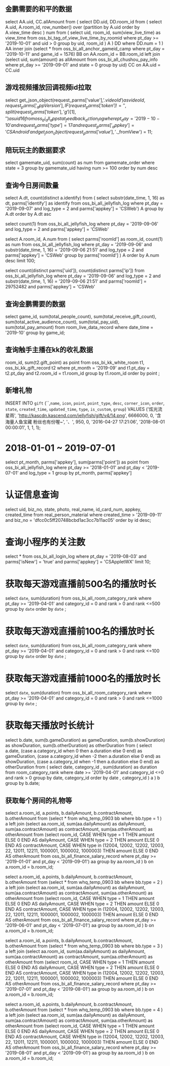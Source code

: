 ## 金鹏需要的和平的数据
select AA.uid, CC.allAmount
from
    (
        select DD.uid, DD.room_id
        from (
            select A.uid, A.room_id, row_number() over (partition by A.uid order by A.view_time desc  ) num
            from (
                select uid, room_id, sum(view_live_time) as view_time
                from oss_bi_tag_of_view_live_time_by_roomid
                where pt_day >= '2019-10-01' and uid > 0 group by uid, room_id
            ) A
        ) DD
        where DD.num = 1
    ) AA
inner join
    (select * from oss_bi_all_anchor_gameid_camp where pt_day = '2019-10-11' and game_id = 1576) BB
    on AA.room_id = BB.room_id
left join
    (select uid, sum(amount) as allAmount from oss_bi_all_chushou_pay_info where pt_day >= '2019-09-01' and state = 0 group by uid) CC
    on AA.uid = CC.uid


## 游戏视频播放回调视频id拉取
select get_json_object(request_parms['value'],'$.videoId') as videoId, request_parms['_appVersion'], IF(request_parms['token'] != '', split(request_parms['token'],'g')[1], '') as uid16
from oss_bi_all_appstat_feedback_action_log
where pt_day = '2019-10-10' and request_parms['type'] = 17 and request_parms['_appkey'] = 'CSAndroid' and get_json_object(request_parms['value'],'$._fromView') = 11;


## 陪玩玩主的数据要求
select gamemate_uid, sum(count) as num from gamemate_order where state = 3 group by gamemate_uid having num >= 100 order by num desc

## 查询今日房间数量
select
    A.dt,
    count(distinct a.identify)
from (
    select substr(date_time, 1, 16) as dt, parms['identify'] as identify
    from oss_bi_all_jellyfish_log
    where pt_day = '2019-09-07' and log_type = 2 and parms['appkey'] = 'CSWeb') A
group by A.dt order by A.dt asc


select count(1)
from oss_bi_all_jellyfish_log
where pt_day = '2019-09-06' and log_type = 2 and parms['appkey'] = 'CSWeb'

select A.room_id, A.num from (
select parms['roomId'] as room_id, count(1) as num
from oss_bi_all_jellyfish_log
where pt_day = '2019-09-06' and substr(date_time, 1, 16) = '2019-09-06 21:51' and log_type = 2 and parms['appkey'] = 'CSWeb' group by parms['roomId']
) A order by A.num desc limit 100;


select count(distinct parms['uid']), count(distinct parms['ip'])
from oss_bi_all_jellyfish_log
where pt_day = '2019-09-06' and log_type = 2 and substr(date_time, 1, 16) = '2019-09-06 21:51' and parms['roomId'] = 29752482 and parms['appkey'] = 'CSWeb'

## 查询金鹏需要的数据
select game_id,	sum(total_people_count),	sum(total_receive_gift_count),	sum(total_active_audience_count),	sum(total_pay_uid),	sum(total_pay_amount) from room_live_data_record where date_time = '2019-10' group by game_id;

## 查询触手主播在kk的收礼数据
room_id, sum(t2.gift_point) as point from oss_bi_kk_white_room t1, oss_bi_kk_gift_record t2
where pt_month = '2019-09' and t1.pt_day = t2.pt_day and t2.room_id = t1.room_id group by t1.room_id order by point ;

## 新增礼物
INSERT INTO `gift` (``,`name`, `icon`, `point`, `point_type`, `desc`, `corner_icon`, `order`, `state`, `created_time`, `updated_time`, `type`, `is_custom`, `group`)
VALUES
	('炫光流星雨', 'http://kascdn.kascend.com/jellyfish/gift/v4/14.png', 6666000, 0, '含海量人鱼宝藏 粉丝也有份喔~', '、', 950, 0, '2016-04-27 17:21:06', '2018-08-01 00:00:01', 1, 1, 1);

# 2018-01-01 ~ 2019-07-01

select pt_month, parms['appkey'], sum(parms['point']) as point from oss_bi_all_jellyfish_log where pt_day >= '2018-01-01' and pt_day < '2019-07-01' and log_type = 1 group by pt_month, parms['appkey']



# 认证信息查询
select uid, biz_no, state, photo, real_name, id_card_num, appkey, created_time from real_person_material where created_time > '2019-09-11' and biz_no = 'dfcc0c5ff20748bcbd1ac3cc7b11ac05' order by id desc;

# 查询小程序的关注数
select * from oss_bi_all_login_log where pt_day = '2019-08-03' and parms['isNew'] = 'true' and parms['appkey'] = 'CSAppletWX' limit 10;



# 获取每天游戏直播前500名的播放时长
select `date`, sum(duration)  from oss_bi_all_room_category_rank where pt_day >= '2019-04-01' and category_id = 0 and rank > 0 and rank <=500 group by `date`  order by `date` ;
# 获取每天游戏直播前100名的播放时长
select `date`, sum(duration)  from oss_bi_all_room_category_rank where pt_day >= '2019-04-01' and category_id = 0 and rank > 0 and rank <=100 group by `date`  order by `date` ;

# 获取每天游戏直播前1000名的播放时长
select `date`, sum(duration)  from oss_bi_all_room_category_rank where pt_day >= '2019-04-01' and category_id = 0 and rank > 0 and rank <=1000 group by `date`  ;


# 获取每天播放时长统计
select b.date, sum(b.gameDuration) as gameDuration, sum(b.showDuration) as showDuration, sum(b.otherDuration) as otherDuration from (
	select
		a.date,
		(case a.category_id when 0 then a.duration else 0 end) as gameDuration,
		(case a.category_id when -2 then a.duration else 0 end) as showDuration,
		(case a.category_id when -1 then a.duration else 0 end) as otherDuration
	from (
		select date, category_id , sum(duration) as duration from room_category_rank where date >= '2019-04-01' and category_id <=0 and rank > 0 group by date, category_id order by date , category_id
	) a
) b group by b.date;



## 获取每个房间的礼物等
select a.room_id, a.points, b.dailyAmount, b.contractAmount, b.otherAmount from (select * from whq_temp_0903 bb where bb.type = 1 ) a left join
(select aa.room_id, sum(aa.dailyAmount) as dailyAmount, sum(aa.contractAmount) as contractAmount, sum(aa.otherAmount) as otherAmount from
(select room_id, CASE WHEN type = 1 THEN amount ELSE 0 END AS dailyAmount, CASE WHEN type = 2 THEN amount ELSE 0 END AS contractAmount, CASE WHEN type in (12004, 12002, 12202, 12003, 22, 12011, 12211, 1000001, 1000002, 1000003) THEN amount ELSE 0 END AS otherAmount from oss_bi_all_finance_salary_record where pt_day >= '2019-01-01' and pt_day < '2019-09-01') aa group by aa.room_id ) b on a.room_id = b.room_id;



select a.room_id, a.points, b.dailyAmount, b.contractAmount, b.otherAmount from (select * from whq_temp_0903 bb where bb.type = 2 ) a left join
(select aa.room_id, sum(aa.dailyAmount) as dailyAmount, sum(aa.contractAmount) as contractAmount, sum(aa.otherAmount) as otherAmount from
(select room_id, CASE WHEN type = 1 THEN amount ELSE 0 END AS dailyAmount, CASE WHEN type = 2 THEN amount ELSE 0 END AS contractAmount, CASE WHEN type in (12004, 12002, 12202, 12003, 22, 12011, 12211, 1000001, 1000002, 1000003) THEN amount ELSE 0 END AS otherAmount from oss_bi_all_finance_salary_record where pt_day >= '2019-06-01' and pt_day < '2019-07-01') aa group by aa.room_id ) b on a.room_id = b.room_id;


select a.room_id, a.points, b.dailyAmount, b.contractAmount, b.otherAmount from (select * from whq_temp_0903 bb where bb.type = 3 ) a left join
(select aa.room_id, sum(aa.dailyAmount) as dailyAmount, sum(aa.contractAmount) as contractAmount, sum(aa.otherAmount) as otherAmount from
(select room_id, CASE WHEN type = 1 THEN amount ELSE 0 END AS dailyAmount, CASE WHEN type = 2 THEN amount ELSE 0 END AS contractAmount, CASE WHEN type in (12004, 12002, 12202, 12003, 22, 12011, 12211, 1000001, 1000002, 1000003) THEN amount ELSE 0 END AS otherAmount from oss_bi_all_finance_salary_record where pt_day >= '2019-07-01' and pt_day < '2019-08-01') aa group by aa.room_id ) b on a.room_id = b.room_id;


select a.room_id, a.points, b.dailyAmount, b.contractAmount, b.otherAmount from (select * from whq_temp_0903 bb where bb.type = 4 ) a left join
(select aa.room_id, sum(aa.dailyAmount) as dailyAmount, sum(aa.contractAmount) as contractAmount, sum(aa.otherAmount) as otherAmount from
(select room_id, CASE WHEN type = 1 THEN amount ELSE 0 END AS dailyAmount, CASE WHEN type = 2 THEN amount ELSE 0 END AS contractAmount, CASE WHEN type in (12004, 12002, 12202, 12003, 22, 12011, 12211, 1000001, 1000002, 1000003) THEN amount ELSE 0 END AS otherAmount from oss_bi_all_finance_salary_record where pt_day >= '2019-08-01' and pt_day < '2019-09-01') aa group by aa.room_id ) b on a.room_id = b.room_id;

